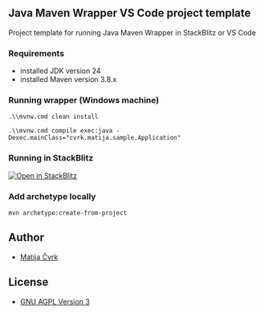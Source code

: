 ## Java Maven Wrapper VS Code project template

Project template for running Java Maven Wrapper in StackBlitz or VS Code

### Requirements

- installed JDK version 24
- installed Maven version 3.8.x

### Running wrapper (Windows machine)

```shell
.\\mvnw.cmd clean install
```
```shell
.\\mvnw.cmd compile exec:java -Dexec.mainClass="cvrk.matija.sample.Application"
```

### Running in StackBlitz

[![Open in StackBlitz](https://developer.stackblitz.com/img/open_in_stackblitz.svg)](https://stackblitz.com/github/traVaulta/java-maven-wrapper-vs-code)

### Add archetype locally

```shell
mvn archetype:create-from-project
```

## Author

- [Matija Čvrk](https://hr.linkedin.com/in/matija-%C4%8Dvrk-1388b3101/)

## License

- [GNU AGPL Version 3](./LICENSE)
